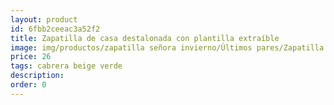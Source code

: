 ```yaml
---
layout: product
id: 6fbb2ceeac3a52f2
title: Zapatilla de casa destalonada con plantilla extraíble
image: img/productos/zapatilla señora invierno/Últimos pares/Zapatilla de casa destalonada con plantilla extraíble=26=cabrera beige verde.webp
price: 26
tags: cabrera beige verde
description: 
order: 0
---
```

